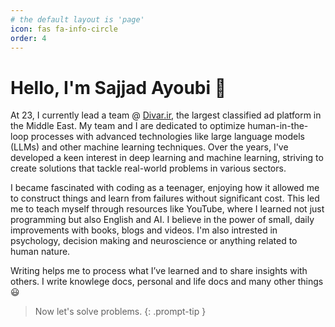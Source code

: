 ```yaml
---
# the default layout is 'page'
icon: fas fa-info-circle
order: 4
---
```


# Hello, I'm Sajjad Ayoubi 👋

At 23, I currently lead a team @ [Divar.ir](https://divar.ir), the largest classified ad platform in the Middle East. My team and I are dedicated to optimize human-in-the-loop processes with advanced technologies like large language models (LLMs) and other machine learning techniques. Over the years, I've developed a keen interest in deep learning and machine learning, striving to create solutions that tackle real-world problems in various sectors.

I became fascinated with coding as a teenager, enjoying how it allowed me to construct things and learn from failures without significant cost. This led me to teach myself through resources like YouTube, where I learned not just programming but also English and AI. I believe in the power of small, daily improvements with books, blogs and videos. I'm also intrested in psychology, decision making and neuroscience or anything related to human nature.

Writing helps me to process what I’ve learned and to share insights with others. 
I write knowlege docs, personal and life docs and many other things 😃

> Now let's solve problems.
{: .prompt-tip }
